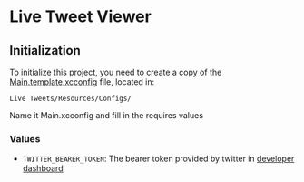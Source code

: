 # Live Tweet Viewer

## Initialization

To initialize this project, you need to create a copy of the [Main.template.xcconfig](Live%20Tweets/Resources/Configs/Main.template.xcconfig) file, located in:

`Live Tweets/Resources/Configs/`

Name it Main.xcconfig and fill in the requires values

### Values

- `TWITTER_BEARER_TOKEN`: The bearer token provided by twitter in [developer dashboard](https://developer.twitter.com/en/portal/dashboard)
